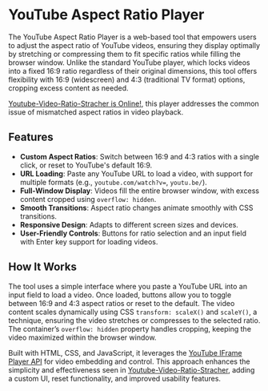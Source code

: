 # YouTube Aspect Ratio Player

The YouTube Aspect Ratio Player is a web-based tool that empowers users to adjust the aspect ratio of YouTube videos, ensuring they display optimally by stretching or compressing them to fit specific ratios while filling the browser window. Unlike the standard YouTube player, which locks videos into a fixed 16:9 ratio regardless of their original dimensions, this tool offers flexibility with 16:9 (widescreen) and 4:3 (traditional TV format) options, cropping excess content as needed.

[Youtube-Video-Ratio-Stracher is Online!](https://abdelhaqueidali.github.io/Youtube-Video-Ratio-Strecher/), this player addresses the common issue of mismatched aspect ratios in video playback.

## Features

- **Custom Aspect Ratios**: Switch between 16:9 and 4:3 ratios with a single click, or reset to YouTube's default 16:9.
- **URL Loading**: Paste any YouTube URL to load a video, with support for multiple formats (e.g., `youtube.com/watch?v=`, `youtu.be/`).
- **Full-Window Display**: Videos fill the entire browser window, with excess content cropped using `overflow: hidden`.
- **Smooth Transitions**: Aspect ratio changes animate smoothly with CSS transitions.
- **Responsive Design**: Adapts to different screen sizes and devices.
- **User-Friendly Controls**: Buttons for ratio selection and an input field with Enter key support for loading videos.

## How It Works

The tool uses a simple interface where you paste a YouTube URL into an input field to load a video. Once loaded, buttons allow you to toggle between 16:9 and 4:3 aspect ratios or reset to the default. The video content scales dynamically using CSS `transform: scaleX()` and `scaleY()`, a technique, ensuring the video stretches or compresses to the selected ratio. The container’s `overflow: hidden` property handles cropping, keeping the video maximized within the browser window.

Built with HTML, CSS, and JavaScript, it leverages the [YouTube IFrame Player API](https://developers.google.com/youtube/iframe_api_reference) for video embedding and control. This approach enhances the simplicity and effectiveness seen in [Youtube-Video-Ratio-Stracher](https://github.com/abdelhaqueidali/Youtube-Video-Ratio-Stracher), adding a custom UI, reset functionality, and improved usability features.
